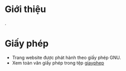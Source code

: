 # Giới thiệu
 .

# Giấy phép
* Trang website  được phát hành theo giấy phép GNU.
* Xem toàn văn giấy phép trong tệp [giayphep](giayphep)

